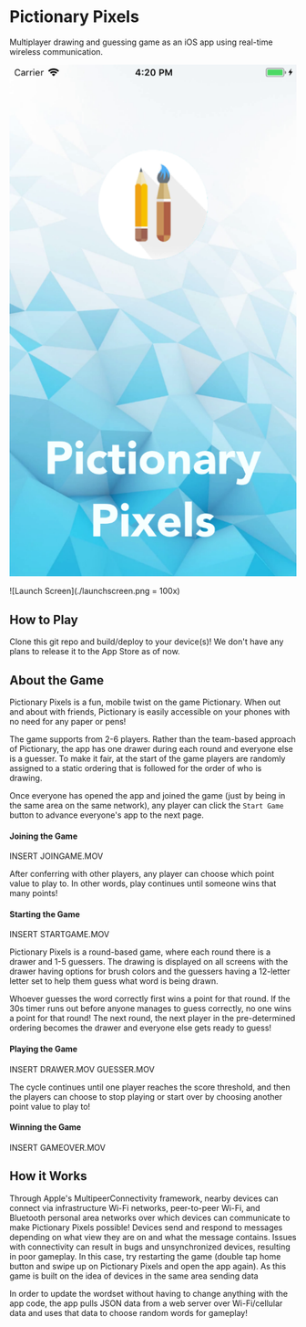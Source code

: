 # Pictionary Pixels
Multiplayer drawing and guessing game as an iOS app using real-time wireless communication.

![Launch Screen](https://github.com/TrinaKat/Pictionary-Pixels/blob/multipeer/launchscreen.png)

![Launch Screen](./launchscreen.png = 100x)

## How to Play
Clone this git repo and build/deploy to your device(s)! We don't have any plans to release it to the App Store as of now. 

## About the Game
Pictionary Pixels is a fun, mobile twist on the game Pictionary. When out and about with friends, Pictionary is easily accessible on your phones with no need for any paper or pens! 

The game supports from 2-6 players. Rather than the team-based approach of Pictionary, the app has one drawer during each round and everyone else is a guesser. To make it fair, at the start of the game players are randomly assigned to a static ordering that is followed for the order of who is drawing. 

Once everyone has opened the app and joined the game (just by being in the same area on the same network), any player can click the `Start Game` button to advance everyone's app to the next page.

#### Joining the Game
INSERT JOINGAME.MOV

After conferring with other players, any player can choose which point value to play to. In other words, play continues until someone wins that many points! 

#### Starting the Game
INSERT STARTGAME.MOV

Pictionary Pixels is a round-based game, where each round there is a drawer and 1-5 guessers. The drawing is displayed on all screens with the drawer having options for brush colors and the guessers having a 12-letter letter set to help them guess what word is being drawn.

Whoever guesses the word correctly first wins a point for that round. If the 30s timer runs out before anyone manages to guess correctly, no one wins a point for that round! The next round, the next player in the pre-determined ordering becomes the drawer and everyone else gets ready to guess! 

#### Playing the Game
INSERT DRAWER.MOV GUESSER.MOV

The cycle continues until one player reaches the score threshold, and then the players can choose to stop playing or start over by choosing another point value to play to!

#### Winning the Game
INSERT GAMEOVER.MOV

## How it Works 
Through Apple's MultipeerConnectivity framework, nearby devices can connect via infrastructure Wi-Fi networks, peer-to-peer Wi-Fi, and Bluetooth personal area networks over which devices can communicate to make Pictionary Pixels possible! Devices send and respond to messages depending on what view they are on and what the message contains. Issues with connectivity can result in bugs and unsynchronized devices, resulting in poor gameplay. In this case, try restarting the game (double tap home button and swipe up on Pictionary Pixels and open the app again). As this game is built on the idea of devices in the same area sending data 

In order to update the wordset without having to change anything with the app code, the app pulls JSON data from a web server over Wi-Fi/cellular data and uses that data to choose random words for gameplay!
